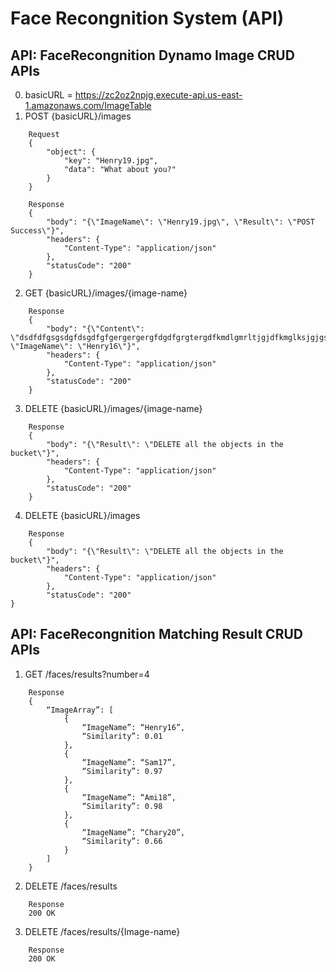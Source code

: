 # Face Recongnition System (API)
## API: FaceRecongnition Dynamo Image CRUD APIs
0. basicURL = https://zc2oz2npjg.execute-api.us-east-1.amazonaws.com/ImageTable
1. POST {basicURL}/images
```
    Request
    {
        "object": {
            "key": "Henry19.jpg",
            "data": "What about you?"
        }
    }
    
    Response
    {
        "body": "{\"ImageName\": \"Henry19.jpg\", \"Result\": \"POST Success\"}",
        "headers": {
            "Content-Type": "application/json"
        },
        "statusCode": "200"
    }
```
2. GET {basicURL}/images/{image-name}
```
    Response
    {
        "body": "{\"Content\": \"dsdfdfgsgsdgfdsgdfgfgergergergfdgdfgrgtergdfkmdlgmrltjgjdfkmglksjgjgsk\", \"ImageName\": \"Henry16\"}",
        "headers": {
            "Content-Type": "application/json"
        },
        "statusCode": "200"
    }
```
3. DELETE  {basicURL}/images/{image-name}
```
    Response
    {
        "body": "{\"Result\": \"DELETE all the objects in the bucket\"}",
        "headers": {
            "Content-Type": "application/json"
        },
        "statusCode": "200"
    }
```
4. DELETE  {basicURL}/images
```
    Response
    {
        "body": "{\"Result\": \"DELETE all the objects in the bucket\"}",
        "headers": {
            "Content-Type": "application/json"
        },
        "statusCode": "200"
}
```
## API: FaceRecongnition Matching Result CRUD APIs
1. GET /faces/results?number=4
```
    Response
    {
        “ImageArray”: [
            {
                “ImageName”: “Henry16”,
                “Similarity”: 0.01
            }, 
            {
                “ImageName”: “Sam17”,
                “Similarity”: 0.97
            },
            {
                “ImageName”: “Ami18”,
                “Similarity”: 0.98
            },
            {
                “ImageName”: “Chary20”,
                “Similarity”: 0.66
            }
        ]
    }
```
2. DELETE /faces/results
```
    Response
    200 OK
```
3. DELETE /faces/results/{Image-name}
```
    Response
    200 OK
```




